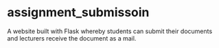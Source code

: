 # assignment_submissoin
A website built with Flask whereby students can submit their documents and lecturers receive the document as a mail.
